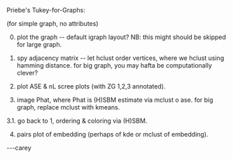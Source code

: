 Priebe's Tukey-for-Graphs:

(for simple graph, no attributes)

0. plot the graph -- default igraph layout?
    NB: this might should be skipped for large graph.

1. spy adjacency matrix --
    let hclust order vertices, where we hclust using hamming distance.
    for big graph, you may hafta be computationally clever?

2. plot ASE & nL scree plots (with ZG 1,2,3 annotated).

3. image Phat, where Phat is (H)SBM estimate via mclust o ase.
    for big graph, replace mclust with kmeans.

 3.1. go back to 1, ordering & coloring via (H)SBM.

4. pairs plot of embedding (perhaps of kde or mclust of embedding).

---carey
